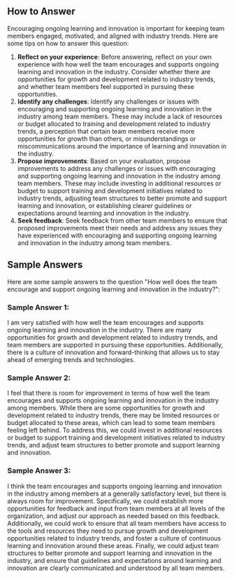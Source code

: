 

How to Answer
-------------

Encouraging ongoing learning and innovation is important for keeping team members engaged, motivated, and aligned with industry trends. Here are some tips on how to answer this question:

1. **Reflect on your experience**: Before answering, reflect on your own experience with how well the team encourages and supports ongoing learning and innovation in the industry. Consider whether there are opportunities for growth and development related to industry trends, and whether team members feel supported in pursuing these opportunities.
2. **Identify any challenges**: Identify any challenges or issues with encouraging and supporting ongoing learning and innovation in the industry among team members. These may include a lack of resources or budget allocated to training and development related to industry trends, a perception that certain team members receive more opportunities for growth than others, or misunderstandings or miscommunications around the importance of learning and innovation in the industry.
3. **Propose improvements**: Based on your evaluation, propose improvements to address any challenges or issues with encouraging and supporting ongoing learning and innovation in the industry among team members. These may include investing in additional resources or budget to support training and development initiatives related to industry trends, adjusting team structures to better promote and support learning and innovation, or establishing clearer guidelines or expectations around learning and innovation in the industry.
4. **Seek feedback**: Seek feedback from other team members to ensure that proposed improvements meet their needs and address any issues they have experienced with encouraging and supporting ongoing learning and innovation in the industry among team members.

Sample Answers
--------------

Here are some sample answers to the question "How well does the team encourage and support ongoing learning and innovation in the industry?":

### Sample Answer 1:

I am very satisfied with how well the team encourages and supports ongoing learning and innovation in the industry. There are many opportunities for growth and development related to industry trends, and team members are supported in pursuing these opportunities. Additionally, there is a culture of innovation and forward-thinking that allows us to stay ahead of emerging trends and technologies.

### Sample Answer 2:

I feel that there is room for improvement in terms of how well the team encourages and supports ongoing learning and innovation in the industry among members. While there are some opportunities for growth and development related to industry trends, there may be limited resources or budget allocated to these areas, which can lead to some team members feeling left behind. To address this, we could invest in additional resources or budget to support training and development initiatives related to industry trends, and adjust team structures to better promote and support learning and innovation.

### Sample Answer 3:

I think the team encourages and supports ongoing learning and innovation in the industry among members at a generally satisfactory level, but there is always room for improvement. Specifically, we could establish more opportunities for feedback and input from team members at all levels of the organization, and adjust our approach as needed based on this feedback. Additionally, we could work to ensure that all team members have access to the tools and resources they need to pursue growth and development opportunities related to industry trends, and foster a culture of continuous learning and innovation around these areas. Finally, we could adjust team structures to better promote and support learning and innovation in the industry, and ensure that guidelines and expectations around learning and innovation are clearly communicated and understood by all team members.
